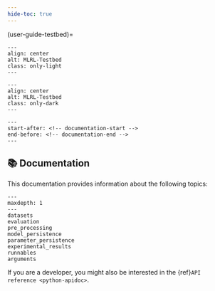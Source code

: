 ```yaml
---
hide-toc: true
---
```


(user-guide-testbed)=

```{image} ../../_static/logo_testbed_light.svg
---
align: center
alt: MLRL-Testbed
class: only-light
---
```

```{image} ../../_static/logo_testbed_dark.svg
---
align: center
alt: MLRL-Testbed
class: only-dark
---
```

```{include} README.md
---
start-after: <!-- documentation-start -->
end-before: <!-- documentation-end -->
---
```

## 📚 Documentation

This documentation provides information about the following topics:

```{toctree}
---
maxdepth: 1
---
datasets
evaluation
pre_processing
model_persistence
parameter_persistence
experimental_results
runnables
arguments
```

If you are a developer, you might also be interested in the {ref}`API reference <python-apidoc>`.
